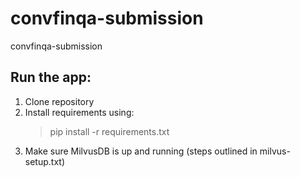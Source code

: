 # convfinqa-submission
convfinqa-submission

## Run the app:

1. Clone repository
2. Install requirements using:
    > pip install -r requirements.txt
3. Make sure MilvusDB is up and running (steps outlined in milvus-setup.txt)

